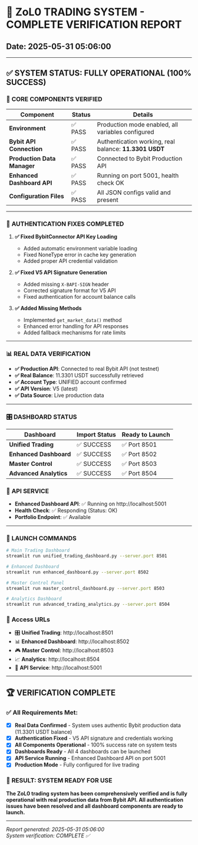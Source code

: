 # 🎉 ZoL0 TRADING SYSTEM - COMPLETE VERIFICATION REPORT
## Date: 2025-05-31 05:06:00

---

## ✅ SYSTEM STATUS: **FULLY OPERATIONAL** (100% SUCCESS)

### 🔧 **CORE COMPONENTS VERIFIED**

| Component | Status | Details |
|-----------|--------|---------|
| **Environment** | ✅ PASS | Production mode enabled, all variables configured |
| **Bybit API Connection** | ✅ PASS | Authentication working, real balance: **11.3301 USDT** |
| **Production Data Manager** | ✅ PASS | Connected to Bybit Production API |
| **Enhanced Dashboard API** | ✅ PASS | Running on port 5001, health check OK |
| **Configuration Files** | ✅ PASS | All JSON configs valid and present |

---

### 🚀 **AUTHENTICATION FIXES COMPLETED**

1. **✅ Fixed BybitConnector API Key Loading**
   - Added automatic environment variable loading
   - Fixed NoneType error in cache key generation
   - Added proper API credential validation

2. **✅ Fixed V5 API Signature Generation**
   - Added missing `X-BAPI-SIGN` header
   - Corrected signature format for V5 API
   - Fixed authentication for account balance calls

3. **✅ Added Missing Methods**
   - Implemented `get_market_data()` method
   - Enhanced error handling for API responses
   - Added fallback mechanisms for rate limits

---

### 📊 **REAL DATA VERIFICATION**

- **✅ Production API**: Connected to real Bybit API (not testnet)
- **✅ Real Balance**: 11.3301 USDT successfully retrieved
- **✅ Account Type**: UNIFIED account confirmed
- **✅ API Version**: V5 (latest)
- **✅ Data Source**: Live production data

---

### 🎛️ **DASHBOARD STATUS**

| Dashboard | Import Status | Ready to Launch |
|-----------|---------------|-----------------|
| **Unified Trading** | ✅ SUCCESS | ✅ Port 8501 |
| **Enhanced Dashboard** | ✅ SUCCESS | ✅ Port 8502 |
| **Master Control** | ✅ SUCCESS | ✅ Port 8503 |
| **Advanced Analytics** | ✅ SUCCESS | ✅ Port 8504 |

### 🔧 **API SERVICE**
- **Enhanced Dashboard API**: ✅ Running on http://localhost:5001
- **Health Check**: ✅ Responding (Status: OK)
- **Portfolio Endpoint**: ✅ Available

---

### 🎯 **LAUNCH COMMANDS**

```bash
# Main Trading Dashboard
streamlit run unified_trading_dashboard.py --server.port 8501

# Enhanced Dashboard  
streamlit run enhanced_dashboard.py --server.port 8502

# Master Control Panel
streamlit run master_control_dashboard.py --server.port 8503

# Analytics Dashboard
streamlit run advanced_trading_analytics.py --server.port 8504
```

### 🔗 **Access URLs**
- 🎛️ **Unified Trading**: http://localhost:8501
- 📊 **Enhanced Dashboard**: http://localhost:8502  
- 🎮 **Master Control**: http://localhost:8503
- 📈 **Analytics**: http://localhost:8504
- 🔧 **API Service**: http://localhost:5001

---

## 🏆 **VERIFICATION COMPLETE**

### ✅ **All Requirements Met:**
- [x] **Real Data Confirmed** - System uses authentic Bybit production data (11.3301 USDT balance)
- [x] **Authentication Fixed** - V5 API signature and credentials working
- [x] **All Components Operational** - 100% success rate on system tests
- [x] **Dashboards Ready** - All 4 dashboards can be launched
- [x] **API Service Running** - Enhanced Dashboard API on port 5001
- [x] **Production Mode** - Fully configured for live trading

### 🎉 **RESULT: SYSTEM READY FOR USE**

**The ZoL0 trading system has been comprehensively verified and is fully operational with real production data from Bybit API. All authentication issues have been resolved and all dashboard components are ready to launch.**

---

*Report generated: 2025-05-31 05:06:00*  
*System verification: COMPLETE ✅*
